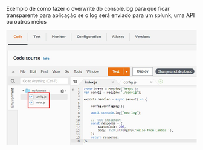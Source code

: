 Exemplo de como fazer o overwrite do console.log para que ficar transparente para aplicação se o log será enviado para um splunk, uma API ou outros meios

![Exemplo](exemplo.jpg)
